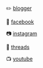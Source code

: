 ✏️ [blogger](https://www.thefloridajournal.com/)

👤 [facebook](https://www.facebook.com/swflwilliam/)

📷 [instagram](https://www.instagram.com/wplusr/?hl=en)

🧵 [threads](https://www.threads.com/@wplusr)

📺 [youtube](https://www.youtube.com/@wplusr)

